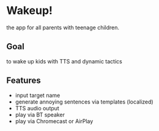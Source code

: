 # Wakeup!
the app for all parents with teenage children.

## Goal
to wake up kids with TTS and dynamic tactics

## Features
* input target name
* generate annoying sentences via templates (localized)
* TTS audio output
* play via BT speaker
* play via Chromecast or AirPlay
